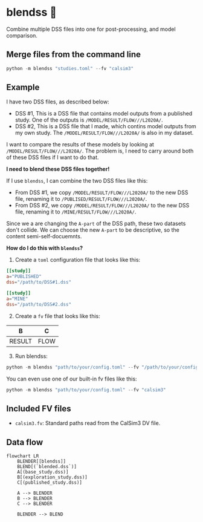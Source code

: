 # blendss 🍹

Combine multiple DSS files into one for post-processing, and model comparison.

## Merge files from the command line

```powershell
python -m blendss "studies.toml" --fv "calsim3"
```

## Example

I have two DSS files, as described below:

- DSS #1, This is a DSS file that contains model outputs from a published study. One of the outputs is `/MODEL/RESULT/FLOW///L2020A/`.
- DSS #2, This is a DSS file that I made, which contins model outputs from my own study. The `/MODEL/RESULT/FLOW///L2020A/` is also in my dataset.

I want to compare the results of these models by looking at `/MODEL/RESULT/FLOW///L2020A/`. The problem is, I need to carry around both of these DSS files if I want to do that. 

__I need to blend these DSS files together!__

If I use `blendss`, I can combine the two DSS files like this:

- From DSS #1, we copy `/MODEL/RESULT/FLOW///L2020A/` to the new DSS file, renaming it to `/PUBLISED/RESULT/FLOW///L2020A/`.
- From DSS #2, we copy `/MODEL/RESULT/FLOW///L2020A/` to the new DSS file, renaming it to `/MINE/RESULT/FLOW///L2020A/`.

Since we a are changing the `A-part` of the DSS path, these two datasets don't collide. We can choose the new `A-part` to be descriptive, so the content semi-self-docuemnts.

__How do I do this with `blendss`?__

1. Create a `toml` configuration file that looks like this:

```toml
[[study]]
a="PUBLISHED"
dss="/path/to/DSS#1.dss"

[[study]]
a="MINE"
dss="/path/to/DSS#2.dss"
```

2. Create a `fv` file that looks like this:

|B     |C   |
|-     |   -|
|RESULT|FLOW|

3. Run blendss:

```powershell
python -m blendss "path/to/your/config.toml" --fv "/path/to/your/config.fv"
```

You can even use one of our built-in fv files like this:

```powershell
python -m blendss "path/to/your/config.toml" --fv "calsim3"
```

## Included FV files

- `calsim3.fv`: Standard paths read from the CalSim3 DV file.

## Data flow

```mermaid
flowchart LR
    BLENDER[[blendss]]
    BLEND[(`blended.dss`)]
    A[(base_study.dss)]
    B[(exploration_study.dss)]
    C[(published_study.dss)]

    A --> BLENDER
    B --> BLENDER
    C --> BLENDER

    BLENDER --> BLEND
```